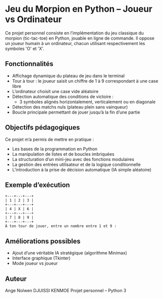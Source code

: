 # Jeu du Morpion en Python – Joueur vs Ordinateur

Ce projet personnel consiste en l’implémentation du jeu classique du morpion (tic-tac-toe) en Python, jouable en ligne de commande. Il oppose un joueur humain à un ordinateur, chacun utilisant respectivement les symboles 'O' et 'X'.

## Fonctionnalités

- Affichage dynamique du plateau de jeu dans le terminal
- Tour à tour : le joueur saisit un chiffre de 1 à 9 correspondant à une case libre
- L’ordinateur choisit une case vide aléatoire
- Détection automatique des conditions de victoire :
  - 3 symboles alignés horizontalement, verticalement ou en diagonale
- Détection des matchs nuls (plateau plein sans vainqueur)
- Boucle principale permettant de jouer jusqu’à la fin d’une partie

## Objectifs pédagogiques

Ce projet m’a permis de mettre en pratique :
- Les bases de la programmation en Python
- La manipulation de listes et de boucles imbriquées
- La structuration d’un mini-jeu avec des fonctions modulaires
- La gestion des entrées utilisateur et de la logique conditionnelle
- L’introduction à la prise de décision automatique (IA simple aléatoire)

## Exemple d’exécution

```
+---+---+---+
| 1 | 2 | 3 |
+---+---+---+
| 4 | X | 6 |
+---+---+---+
| 7 | 8 | 9 |
+---+---+---+
À ton tour de jouer, entre un nombre entre 1 et 9 :
```

## Améliorations possibles

- Ajout d’une véritable IA stratégique (algorithme Minimax)
- Interface graphique (Tkinter)
- Mode joueur vs joueur

## Auteur

Ange Nolwen DJUISSI KENMOE 
Projet personnel – Python 3
